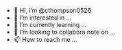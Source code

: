- 👋 Hi, I’m @cthompson0526
- 👀 I’m interested in ...
- 🌱 I’m currently learning ...
- 💞️ I’m looking to collabora note on ...
- 📫 How to reach me ...

<!---
cthompson0526/cthompson0526 is a ✨ special ✨ repository because its `README.md` (this file) appears on your GitHub profile.
You can click the Preview link to take a look at your changes.
--->
